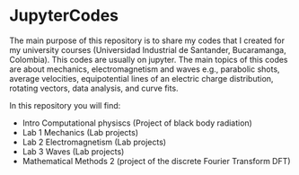 # JupyterCodes

The main purpose of this repository is to share my codes that I created for my university courses (Universidad Industrial de Santander, Bucaramanga, Colombia). This codes are usually on jupyter. The main topics of this codes are about mechanics, electromagnetism and waves e.g., parabolic shots, average velocities, equipotential lines of an electric charge distribution, rotating vectors, data analysis, and curve fits.

In this repository you will find:

+ Intro Computational physiscs (Project of black body radiation)
+ Lab 1 Mechanics (Lab projects)
+ Lab 2 Electromagnetism (Lab projects)
+ Lab 3 Waves (Lab projects)
+ Mathematical Methods 2 (project of the discrete Fourier Transform DFT)
